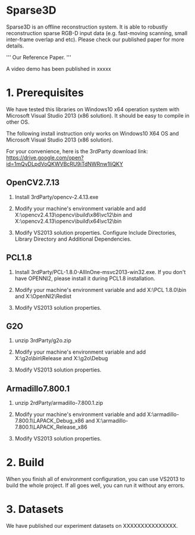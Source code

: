 # Sparse3D

Sparse3D is an offline reconstruction system. It is able to robustly reconstruction sparse RGB-D input data (e.g. fast-moving scanning, small inter-frame overlap and etc). Please check our published paper for more details.

'''
Our Reference Paper.
'''

A video demo has been published in xxxxx


# 1. Prerequisites

We have tested this libraries on Windows10 x64 operation system with Microsoft Visual Studio 2013 (x86 solution). It should be easy to compile in other OS.

The following install instruction only works on Windows10 X64 OS and Microsoft Visual Studio 2013 (x86 solution).

For your convenience, here is the 3rdParty download link:
https://drive.google.com/open?id=1mQyDLpdVoQKWVBcRU9iTdNWRnw1liQKY


OpenCV2.7.13
--------------------
1. Install 3rdParty/opencv-2.4.13.exe

2. Modify your machine's environment variable and add X:\opencv2.4.13\opencv\build\x86\vc12\bin and X:\opencv2.4.13\opencv\build\x64\vc12\bin

3. Modify VS2013 solution properties. Configure Include Directories, Library Directory and Additional Dependencies.


PCL1.8
-------------------------
1. Install 3rdParty/PCL-1.8.0-AllInOne-msvc2013-win32.exe. If you don't have OPENNI2, please install it during PCL1.8 installation.

2. Modify your machine's environment variable and add X:\PCL 1.8.0\bin and X:\OpenNI2\Redist

3. Modify VS2013 solution properties.


G2O
------------------------
1. unzip 3rdParty/g2o.zip

2. Modify your machine's environment variable and add X:\g2o\bin\Release and X:\g2o\Debug

3. Modify VS2013 solution properties.


Armadillo7.800.1
------------------------
1. unzip 2rdParty/armadillo-7.800.1.zip

2. Modify your machine's environment variable and add X:\armadillo-7.800.1\LAPACK_Debug_x86 and X:\armadillo-7.800.1\LAPACK_Release_x86

3. Modify VS2013 solution properties.



# 2. Build
When you finish all of environment configuration, you can use VS2013 to build the whole project. If all goes well, you can run it without any errors.


# 3. Datasets
We have published our experiment datasets on XXXXXXXXXXXXXXX.



